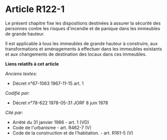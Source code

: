 # Article R122-1

Le présent chapitre fixe les dispositions destinées à assurer la sécurité des personnes contre les risques d'incendie et de
panique dans les immeubles de grande hauteur. 

Il est applicable à tous les immeubles de grande hauteur à construire, aux transformations et aménagements à effectuer dans
les immeubles existants et aux changements de destination des locaux dans ces immeubles.

**Liens relatifs à cet article**

_Anciens textes_:

  - Décret n°67-1063 1967-11-15 art. 1

_Codifié par_:

  - Décret n°78-622 1978-05-31 JORF 8 juin 1978

_Cité par_:

  - Arrêté du 31 janvier 1986 - art. 1 (VD)
  - Code de l'urbanisme - art. R462-7 (V)
  - Code de la construction et de l'habitation. - art. R161-5 (V)
